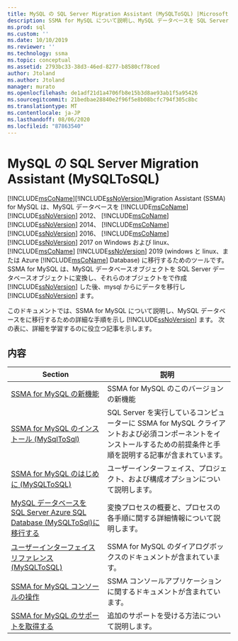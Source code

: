 ```yaml
---
title: MySQL の SQL Server Migration Assistant (MySQLToSQL) |Microsoft Docs
description: SSMA for MySQL について説明し、MySQL データベースを SQL Server または Azure SQL Database に移行する手順について説明します。
ms.prod: sql
ms.custom: ''
ms.date: 10/10/2019
ms.reviewer: ''
ms.technology: ssma
ms.topic: conceptual
ms.assetid: 2793bc33-38d3-46ed-8277-b8580cf78ced
author: Jtoland
ms.author: Jtoland
manager: murato
ms.openlocfilehash: de1adf21d1a4706fb8e15b3d8ae93ab1f5a95426
ms.sourcegitcommit: 21bedbae28840e2f96f5e8b08bcfc794f305c8bc
ms.translationtype: MT
ms.contentlocale: ja-JP
ms.lasthandoff: 08/06/2020
ms.locfileid: "87863540"
---
```

# <a name="sql-server-migration-assistant-for-mysql-mysqltosql"></a>MySQL の SQL Server Migration Assistant (MySQLToSQL)

[!INCLUDE[msCoName](../../includes/msconame_md.md)][!INCLUDE[ssNoVersion](../../includes/ssnoversion-md.md)]Migration Assistant (SSMA) for MySQL は、MySQL データベースを [!INCLUDE[msCoName](../../includes/msconame_md.md)] [!INCLUDE[ssNoVersion](../../includes/ssnoversion-md.md)] 2012、 [!INCLUDE[msCoName](../../includes/msconame_md.md)] [!INCLUDE[ssNoVersion](../../includes/ssnoversion-md.md)] 2014、 [!INCLUDE[msCoName](../../includes/msconame_md.md)] [!INCLUDE[ssNoVersion](../../includes/ssnoversion-md.md)] 2016、 [!INCLUDE[msCoName](../../includes/msconame_md.md)] [!INCLUDE[ssNoVersion](../../includes/ssnoversion-md.md)] 2017 on Windows および linux、 [!INCLUDE[msCoName](../../includes/msconame_md.md)] [!INCLUDE[ssNoVersion](../../includes/ssnoversion-md.md)] 2019 (windows と linux、または Azure [!INCLUDE[msCoName](../../includes/msconame_md.md)] Database) に移行するためのツールです。 SSMA for MySQL は、MySQL データベースオブジェクトを SQL Server データベースオブジェクトに変換し、それらのオブジェクトをで作成 [!INCLUDE[ssNoVersion](../../includes/ssnoversion-md.md)] した後、mysql からにデータを移行し [!INCLUDE[ssNoVersion](../../includes/ssnoversion-md.md)] ます。  
  
このドキュメントでは、SSMA for MySQL について説明し、MySQL データベースをに移行するための詳細な手順を示し [!INCLUDE[ssNoVersion](../../includes/ssnoversion-md.md)] ます。 次の表に、詳細を学習するのに役立つ記事を示します。  
  
## <a name="contents"></a>内容  
  
|Section|説明|
|-----------|---------------|
|[SSMA for MySQL の新機能](https://msdn.microsoft.com/1451a0b0-6713-4d0c-954f-ea3d8fce1d31)|SSMA for MySQL のこのバージョンの新機能|  
|[SSMA for MySQL のインストール &#40;MySqlToSql&#41;](../../ssma/mysql/installing-ssma-for-mysql-mysqltosql.md)|SQL Server を実行しているコンピューターに SSMA for MySQL クライアントおよび必須コンポーネントをインストールするための前提条件と手順を説明する記事が含まれています。|  
|[SSMA for MySQL のはじめに &#40;MySQLToSQL&#41;](../../ssma/mysql/getting-started-with-ssma-for-mysql-mysqltosql.md)|ユーザーインターフェイス、プロジェクト、および構成オプションについて説明します。|  
|[MySQL データベースを SQL Server Azure SQL Database &#40;MySQLToSql&#41;に移行する](../../ssma/mysql/migrating-mysql-databases-to-sql-server-azure-sql-db-mysqltosql.md)|変換プロセスの概要と、プロセスの各手順に関する詳細情報について説明します。|  
|[ユーザーインターフェイスリファレンス &#40;MySQLToSQL&#41;](../../ssma/mysql/user-interface-reference-mysqltosql.md)|SSMA for MySQL のダイアログボックスのドキュメントが含まれています。|  
|[SSMA for MySQL コンソールの操作](working-with-ssma-for-mysql-console-mysqltosql.md)|SSMA コンソールアプリケーションに関するドキュメントが含まれています。|  
|[SSMA for MySQL のサポートを取得する](https://go.microsoft.com/fwlink/?LinkID=708538&clcid=0x409)|追加のサポートを受ける方法について説明します。|  
